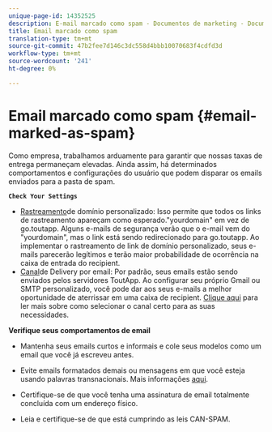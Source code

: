 ```yaml
---
unique-page-id: 14352525
description: E-mail marcado como spam - Documentos de marketing - Documentação do produto
title: Email marcado como spam
translation-type: tm+mt
source-git-commit: 47b2fee7d146c3dc558d4bbb10070683f4cdfd3d
workflow-type: tm+mt
source-wordcount: '241'
ht-degree: 0%

---
```



# Email marcado como spam {#email-marked-as-spam}

Como empresa, trabalhamos arduamente para garantir que nossas taxas de entrega permaneçam elevadas. Ainda assim, há determinados comportamentos e configurações do usuário que podem disparar os emails enviados para a pasta de spam.

**`Check Your Settings`**

* [Rastreamento](http://docs.marketo.com/x/4oPS)de domínio personalizado: Isso permite que todos os links de rastreamento apareçam como esperado.&quot;yourdomain&quot; em vez de go.toutapp. Alguns e-mails de segurança verão que o e-mail vem do &quot;yourdomain&quot;, mas o link está sendo redirecionado para go.toutapp. Ao implementar o rastreamento de link de domínio personalizado, seus e-mails parecerão legítimos e terão maior probabilidade de ocorrência na caixa de entrada do recipient.
* [Canal](http://docs.marketo.com/x/y4TS)de Delivery por email: Por padrão, seus emails estão sendo enviados pelos servidores ToutApp. Ao configurar seu próprio Gmail ou SMTP personalizado, você pode dar aos seus e-mails a melhor oportunidade de aterrissar em uma caixa de recipient. [Clique aqui](https://nation.marketo.com/docs/DOC-5080) para ler mais sobre como selecionar o canal certo para as suas necessidades.

**Verifique seus comportamentos de email**

* Mantenha seus emails curtos e informais e cole seus modelos como um email que você já escreveu antes.

* Evite emails formatados demais ou mensagens em que você esteja usando palavras transnacionais. Mais informações [aqui](http://www1.toutapp.com/blog/how-to-keep-your-sales-emails-out-of-the-spam-filter/).

* Certifique-se de que você tenha uma assinatura de email totalmente concluída com um endereço físico.

* Leia e certifique-se de que está cumprindo as leis [](http://docs.marketo.com/display/docs/assets/external-link.jspa)CAN-SPAM.

